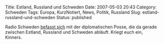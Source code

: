 Title: Estland, Russland und Schweden
Date: 2007-05-03 20:43
Category: Schweden
Tags: Europa, KurzNotiert, News, Politik, Russland
Slug: estland-russland-und-schweden
Status: published

Radio Schweden [befasst
sich](http://www.sr.se/cgi-bin/International/nyhetssidor/artikel.asp?ProgramID=2108&Nyheter=&format=1&artikel=1346430)
mit der diplomatischen Posse, die da gerade zwischen Estland, Russland
und Schweden abläuft. Kriegt euch ein, Kinners.

